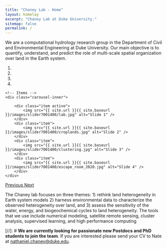 ```yaml
---
title: "Chaney Lab - Home"
layout: homelay
excerpt: "Chaney Lab at Duke University."
sitemap: false
permalink: /
---
```


We are a computational hydrology research group in the Department of Civil and Environmental Engineering at Duke University. Our main objective is to quantify, understand, and predict the role of multi-scale spatial organization over land in the Earth system.


<div markdown="0" id="carousel" class="carousel slide" data-ride="carousel">
    <!-- Menu -->
    <ol class="carousel-indicators">
        <li data-target="#carousel" data-slide-to="0" class="active"></li>
        <li data-target="#carousel" data-slide-to="1"></li>
        <li data-target="#carousel" data-slide-to="2"></li>
        <li data-target="#carousel" data-slide-to="3"></li>
    </ol>

    <!-- Items -->
    <div class="carousel-inner">

        <div class="item active">
            <img src="{{ site.url }}{{ site.baseurl }}/images/slider7001400/lab.jpg" alt="Slide 1" />
        </div>
        <div class="item">
            <img src="{{ site.url }}{{ site.baseurl }}/images/slider7001400/croplands.jpg" alt="Slide 2" />
        </div>
        <div class="item">
            <img src="{{ site.url }}{{ site.baseurl }}/images/slider7001400/clustering.jpg" alt="Slide 3" />
        </div>
        <div class="item">
            <img src="{{ site.url }}{{ site.baseurl }}/images/slider7001400/escape_room_2020.jpg" alt="Slide 4" />
        </div>
    </div>
  <a class="left carousel-control" href="#carousel" role="button" data-slide="prev">
    <span class="glyphicon glyphicon-chevron-left" aria-hidden="true"></span>
    <span class="sr-only">Previous</span>
  </a>
  <a class="right carousel-control" href="#carousel" role="button" data-slide="next">
    <span class="glyphicon glyphicon-chevron-right" aria-hidden="true"></span>
    <span class="sr-only">Next</span>
  </a>
</div>

The Chaney lab focuses on three themes: 1) rethink land heterogeneity in Earth system models 2) harness environmental data to characterize the observed heterogeneity over land, and 3) assess the sensitivity of the water, energy, and biogeochemical cycles to land heterogeneity. The tools that we use include numerical modeling, satellite remote sensing, cluster analysis, supervised learning, and high performance computing

[//]: # **We are currently looking for passionate new Postdocs and PhD students to join the team**. If you are interested please send your CV to Nate at nathaniel.chaney@duke.edu.
